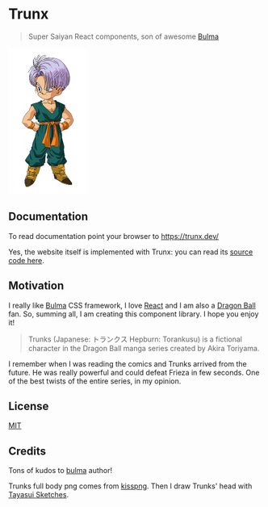 # Trunx

> Super Saiyan React components, son of awesome [Bulma]

<img src="./media/trunks.png" height="290"/>

## Documentation

To read documentation point your browser to https://trunx.dev/

Yes, the website itself is implemented with Trunx: you can read its [source code here](https://github.com/fibo/trunx/tree/main/webapps/trunx-docs).

## Motivation

I really like [Bulma] CSS framework, I love [React] and I am also a [Dragon Ball](https://en.wikipedia.org/wiki/Dragon_Ball) fan.
So, summing all, I am creating this component library. I hope you enjoy it!

> Trunks (Japanese: トランクス Hepburn: Torankusu) is a fictional character in the Dragon Ball manga series created by Akira Toriyama.

I remember when I was reading the comics and Trunks arrived from the future. He was really powerful and could defeat Frieza in few seconds. One of the best twists of the entire series, in my opinion.

## License

[MIT](https://fibo.github.io/mit-license)

## Credits

Tons of kudos to [bulma](webapps/trunx-docs) author!

Trunks full body png comes from [kisspng](https://www.kisspng.com/png-trunks-gohan-goku-goten-bulma-1996965/).
Then I draw Trunks' head with [Tayasui Sketches](https://tayasui.com/sketches/).

[bulma]: https://bulma.io "Bulma CSS framework"
[react]: https://facebook.github.io/react/ "React"
